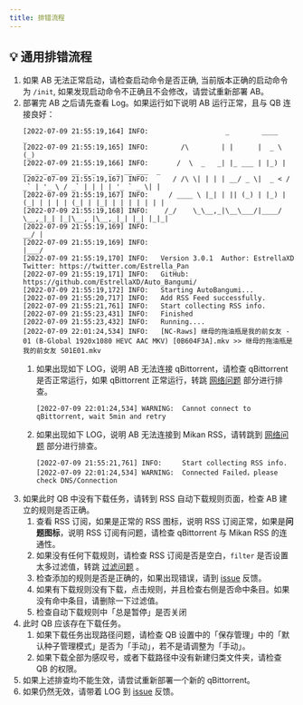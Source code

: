 ```yaml
---
title: 排错流程
---
```


## 💡 通用排错流程
1. 如果 AB 无法正常启动，请检查启动命令是否正确, 当前版本正确的启动命令为 `/init`, 如果发现启动命令不正确且不会修改，请尝试重新部署 AB。
2. 部署完 AB 之后请先查看 Log。如果运行如下说明 AB 运行正常，且与 QB 连接良好：
      ```
      [2022-07-09 21:55:19,164] INFO:	                _        ____                                    _ 
      [2022-07-09 21:55:19,165] INFO:	     /\        | |      |  _ \                                  (_)
      [2022-07-09 21:55:19,166] INFO:	    /  \  _   _| |_ ___ | |_) | __ _ _ __   __ _ _   _ _ __ ___  _ 
      [2022-07-09 21:55:19,167] INFO:	   / /\ \| | | | __/ _ \|  _ < / _` | '_ \ / _` | | | | '_ ` _ \| |
      [2022-07-09 21:55:19,167] INFO:	  / ____ \ |_| | || (_) | |_) | (_| | | | | (_| | |_| | | | | | | |
      [2022-07-09 21:55:19,168] INFO:	 /_/    \_\__,_|\__\___/|____/ \__,_|_| |_|\__, |\__,_|_| |_| |_|_|
      [2022-07-09 21:55:19,169] INFO:	                                            __/ |                  
      [2022-07-09 21:55:19,169] INFO:	                                           |___/                   
      [2022-07-09 21:55:19,170] INFO:	Version 3.0.1  Author: EstrellaXD Twitter: https://twitter.com/Estrella_Pan
      [2022-07-09 21:55:19,171] INFO:	GitHub: https://github.com/EstrellaXD/Auto_Bangumi/
      [2022-07-09 21:55:19,172] INFO:	Starting AutoBangumi...
      [2022-07-09 21:55:20,717] INFO:	Add RSS Feed successfully.
      [2022-07-09 21:55:21,761] INFO:	Start collecting RSS info.
      [2022-07-09 21:55:23,431] INFO:	Finished
      [2022-07-09 21:55:23,432] INFO:	Running....
      [2022-07-09 22:01:24,534] INFO:	[NC-Raws] 继母的拖油瓶是我的前女友 - 01 (B-Global 1920x1080 HEVC AAC MKV) [0B604F3A].mkv >> 继母的拖油瓶是我的前女友 S01E01.mkv
      ```
   1. 如果出现如下 LOG，说明 AB 无法连接 qBittorrent，请检查 qBittorrent 是否正常运行，如果 qBittorrent 正常运行，转跳 [网络问题](/faq/常见问题#🌍-网络链接) 部分进行排查。
        ```
        [2022-07-09 22:01:24,534] WARNING:  Cannot connect to qBittorrent, wait 5min and retry
        ```
   2. 如果出现如下 LOG，说明 AB 无法连接到 Mikan RSS，请转跳到 [网络问题](/faq/常见问题#🌍-网络链接) 部分进行排查。
        ```
        [2022-07-09 21:55:21,761] INFO:	    Start collecting RSS info.
        [2022-07-09 22:01:24,534] WARNING:  Connected Failed，please check DNS/Connection
        ```
3. 如果此时 QB 中没有下载任务，请转到 RSS 自动下载规则页面，检查 AB 建立的规则是否正确。
   1. 查看 RSS 订阅，如果是正常的 RSS 图标，说明 RSS 订阅正常，如果是**问题图标**，说明 RSS 订阅有问题，请检查 qBittorrent 与 Mikan RSS 的连通性。
   2. 如果没有任何下载规则，请检查 RSS 订阅是否是空白，`filter` 是否设置太多过滤值，转跳 [过滤问题](/faq/常见问题#下载以及关键词过滤) 。
   3. 检查添加的规则是否是正确的，如果出现错误，请到 [issue](https://www.github.com/EstrellaXD/Auto_Bangumi/issues) 反馈。
   4. 如果有下载规则没有下载，点击规则，并且检查右侧是否命中条目。如果没有命中条目，请删除一下过滤值。
   5. 检查自动下载规则中「总是暂停」是否关闭
4. 此时 QB 应该存在下载任务。
   1. 如果下载任务出现路径问题，请检查 QB 设置中的「保存管理」中的「默认种子管理模式」是否为「手动」，若不是请调整为「手动」。
   2. 如果下载全部为感叹号，或者下载路径中没有新建归类文件夹，请检查 QB 的权限。
5. 如果上述排查均不能生效，请尝试重新部署一个新的 qBittorrent。
6. 如果仍然无效，请带着 LOG 到 [issue](https://www.github.com/EstrellaXD/Auto_Bangumi/issues) 反馈。


